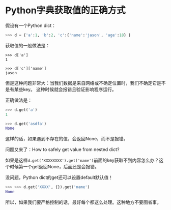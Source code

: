 # Python字典获取值的正确方式

假设有一个Python dict：
```py
>>> d = {'a':1, 'b':2, 'c':{'name':'jason', 'age':18} }
```

获取值的一般做法是：
```
>>> d['a']
1

>>> d['c']['name']
jason
```

但是这种问题非常大：当我们数据是来自网络或不确定位置时，我们不确定它是不是有某些key。
这种时候就会报错且验证影响程序运行。

正确做法是：
```py
>>> d.get('a')
1

>>> d.get('asdfa')
None
```
这样的话，如果遇到不存在的值，会返回None，而不是报错。

问题又来了：How to safely get value from nested dict?

如果是这样`d.get('XXXXXXXX').get('name')`前面的key获取不到内容怎么办？这个时候第一个get返回None，后面还是会报错。

没问题，Python dict的get还可以设置default默认值！
```py
>>> >>> d.get('XXXX', {}).get('name')
None
```

所以，如果我们要严格控制的话，最好每个都这么处理。这种地方不要图省事。